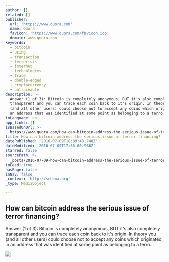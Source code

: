 ```yaml
---
author: []
related: []
publisher:
  url: 'https://www.quora.com'
  name: Quora
  favicon: 'https://www.quora.com/favicon.ico'
  domain: www.quora.com
keywords:
  - bitcoin
  - using
  - transaction
  - terrorists
  - internet
  - technologies
  - trace
  - double-edged
  - cryptocurrency
  - untraceable
description: >-
  Answer (1 of 3): Bitcoin is completely anonymous, BUT it's also completely
  transparent and you can trace each coin back to it's origin. In theory you
  (and all other users) could choose not to accept any coins which originated in
  an address that was identified at some point as belonging to a terro...
inLanguage: en
app_links: []
isBasedOnUrl: >-
  https://www.quora.com/How-can-bitcoin-address-the-serious-issue-of-terror-financing
title: How can bitcoin address the serious issue of terror financing?
datePublished: '2016-07-09T18:09:48.748Z'
dateModified: '2016-07-09T17:36:00.966Z'
starred: false
sourcePath: >-
  _posts/2016-07-09-how-can-bitcoin-address-the-serious-issue-of-terror-financin.md
inFeed: true
hasPage: false
inNav: false
_context: 'http://schema.org'
_type: MediaObject

---
```

<article style=""><h1>How can bitcoin address the serious issue of terror financing?</h1><p>Answer (1 of 3): Bitcoin is completely anonymous, BUT it's also completely transparent and you can trace each coin back to it's origin. In theory you (and all other users) could choose not to accept any coins which originated in an address that was identified at some point as belonging to a terro...</p><img src="https://qsf.ec.quoracdn.net/-images.new_grid.fb_share_default.pnge6dde9cfa6e03c43.png" /></article>